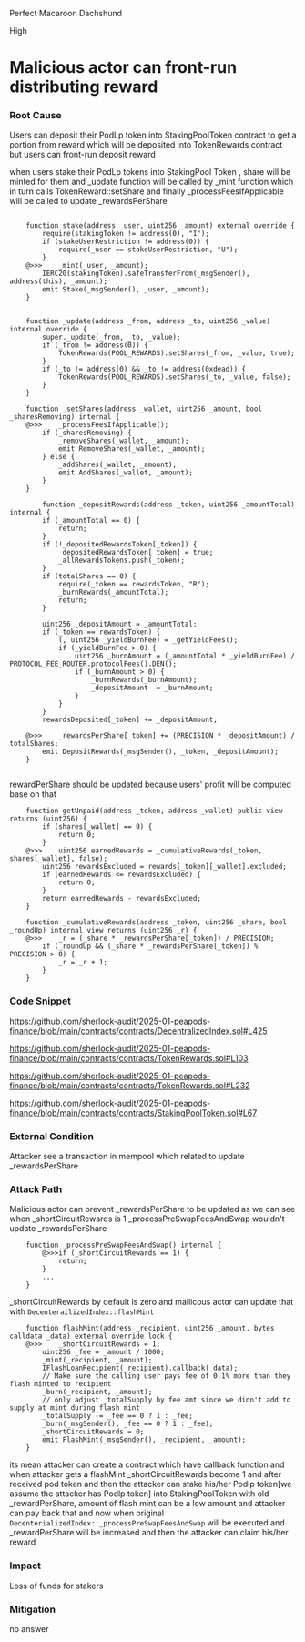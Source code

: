 Perfect Macaroon Dachshund

High

# Malicious actor can front-run distributing reward

### Root Cause

Users can deposit their PodLp token into StakingPoolToken contract to get a portion from reward which will be deposited into TokenRewards contract but users can front-run deposit reward

when users stake their PodLp tokens into StakingPool Token , share will be minted for them
and _update function will be called by _mint function which in turn calls TokenReward::setShare
and finally _processFeesIfApplicable will be called to update _rewardsPerShare 

```solidity

    function stake(address _user, uint256 _amount) external override {
        require(stakingToken != address(0), "I");
        if (stakeUserRestriction != address(0)) {
            require(_user == stakeUserRestriction, "U");
        }
    @>>>    _mint(_user, _amount);
        IERC20(stakingToken).safeTransferFrom(_msgSender(), address(this), _amount);
        emit Stake(_msgSender(), _user, _amount);
    }


    function _update(address _from, address _to, uint256 _value) internal override {
        super._update(_from, _to, _value);
        if (_from != address(0)) {
            TokenRewards(POOL_REWARDS).setShares(_from, _value, true);
        }
        if (_to != address(0) && _to != address(0xdead)) {
            TokenRewards(POOL_REWARDS).setShares(_to, _value, false);
        }
    }

    function _setShares(address _wallet, uint256 _amount, bool _sharesRemoving) internal {
    @>>>    _processFeesIfApplicable();
        if (_sharesRemoving) {
            _removeShares(_wallet, _amount);
            emit RemoveShares(_wallet, _amount);
        } else {
            _addShares(_wallet, _amount);
            emit AddShares(_wallet, _amount);
        }
    }

        function _depositRewards(address _token, uint256 _amountTotal) internal {
        if (_amountTotal == 0) {
            return;
        }
        if (!_depositedRewardsToken[_token]) {
            _depositedRewardsToken[_token] = true;
            _allRewardsTokens.push(_token);
        }
        if (totalShares == 0) {
            require(_token == rewardsToken, "R");
            _burnRewards(_amountTotal);
            return;
        }

        uint256 _depositAmount = _amountTotal;
        if (_token == rewardsToken) {
            (, uint256 _yieldBurnFee) = _getYieldFees();
            if (_yieldBurnFee > 0) {
                uint256 _burnAmount = (_amountTotal * _yieldBurnFee) / PROTOCOL_FEE_ROUTER.protocolFees().DEN();
                if (_burnAmount > 0) {
                    _burnRewards(_burnAmount);
                    _depositAmount -= _burnAmount;
                }
            }
        }
        rewardsDeposited[_token] += _depositAmount;

    @>>>    _rewardsPerShare[_token] += (PRECISION * _depositAmount) / totalShares;
        emit DepositRewards(_msgSender(), _token, _depositAmount);
    }


```
rewardPerShare should be updated because users' profit will be computed base on that

```solidity
    function getUnpaid(address _token, address _wallet) public view returns (uint256) {
        if (shares[_wallet] == 0) {
            return 0;
        }
    @>>>    uint256 earnedRewards = _cumulativeRewards(_token, shares[_wallet], false);
        uint256 rewardsExcluded = rewards[_token][_wallet].excluded;
        if (earnedRewards <= rewardsExcluded) {
            return 0;
        }
        return earnedRewards - rewardsExcluded;
    }

    function _cumulativeRewards(address _token, uint256 _share, bool _roundUp) internal view returns (uint256 _r) {
    @>>>    _r = (_share * _rewardsPerShare[_token]) / PRECISION;
        if (_roundUp && (_share * _rewardsPerShare[_token]) % PRECISION > 0) {
            _r = _r + 1;
        }
    }

```

### Code Snippet

https://github.com/sherlock-audit/2025-01-peapods-finance/blob/main/contracts/contracts/DecentralizedIndex.sol#L425

https://github.com/sherlock-audit/2025-01-peapods-finance/blob/main/contracts/contracts/TokenRewards.sol#L103

https://github.com/sherlock-audit/2025-01-peapods-finance/blob/main/contracts/contracts/TokenRewards.sol#L232

https://github.com/sherlock-audit/2025-01-peapods-finance/blob/main/contracts/contracts/StakingPoolToken.sol#L67

### External Condition
Attacker see a transaction in mempool which related to update _rewardsPerShare

### Attack Path
Malicious actor can prevent _rewardsPerShare to be updated as we can see when _shortCircuitRewards is 1 _processPreSwapFeesAndSwap wouldn't update _rewardsPerShare
```solidity
    function _processPreSwapFeesAndSwap() internal {
        @>>>if (_shortCircuitRewards == 1) {
            return;
        }
        ...
    }
```
_shortCircuitRewards by default is zero and mailicous actor can update that with `DecenterailizedIndex::flashMint`

```solidity
    function flashMint(address _recipient, uint256 _amount, bytes calldata _data) external override lock {
    @>>>    _shortCircuitRewards = 1;
        uint256 _fee = _amount / 1000;
        _mint(_recipient, _amount);
        IFlashLoanRecipient(_recipient).callback(_data);
        // Make sure the calling user pays fee of 0.1% more than they flash minted to recipient
        _burn(_recipient, _amount);
        // only adjust _totalSupply by fee amt since we didn't add to supply at mint during flash mint
        _totalSupply -= _fee == 0 ? 1 : _fee;
        _burn(_msgSender(), _fee == 0 ? 1 : _fee);
        _shortCircuitRewards = 0;
        emit FlashMint(_msgSender(), _recipient, _amount);
    }
```
its mean attacker can create a contract which have callback function and when attacker gets a flashMint _shortCircuitRewards become 1 and after received pod token and then the attacker can stake his/her Podlp token[we assume the attacker has Podlp token] into StakingPoolToken with old _rewardPerShare, amount of flash mint can be a low amount and attacker can pay back that and now when original `DecenterializedIndex::_processPreSwapFeesAndSwap` will be executed and _rewardPerShare will be increased and then the attacker can claim his/her reward 

### Impact

Loss of funds for stakers

### Mitigation

no answer